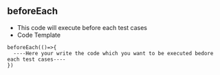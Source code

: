 ## beforeEach
* This code will execute before each test cases
* Code Template
```
beforeEach(()=>{
  ----Here your write the code which you want to be executed bedore each test cases----
})
```
